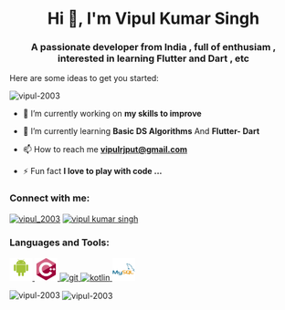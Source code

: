 <h1 align="center">Hi 👋, I'm Vipul Kumar Singh</h1>
<h3 align="center">A passionate developer from India , full of enthusiam , interested in learning Flutter and Dart , etc</h3>

Here are some ideas to get you started:


<p align="left"> <img src="https://komarev.com/ghpvc/?username=vipul-2003&label=Profile%20views&color=0e75b6&style=flat" alt="vipul-2003" /> </p>

- 🔭 I’m currently working on **my skills to improve**

- 🌱 I’m currently learning **Basic DS Algorithms** And **Flutter- Dart**

- 📫 How to reach me **vipulrjput@gmail.com**                    

- ⚡ Fun fact **I love to play with code ...**

<h3 align="left">Connect with me:</h3>
<p align="left">
<a href="https://twitter.com/vipul_2003" target="blank"><img align="center" src="https://raw.githubusercontent.com/rahuldkjain/github-profile-readme-generator/master/src/images/icons/Social/twitter.svg" alt="vipul_2003" height="30" width="40" /></a>
<a href="https://www.linkedin.com/in/vipul-kumar-singh-a36974192/" target="blank"><img align="center" src="https://raw.githubusercontent.com/rahuldkjain/github-profile-readme-generator/master/src/images/icons/Social/linked-in-alt.svg" alt="vipul kumar singh" height="30" width="40" /></a>
</p>

<h3 align="left">Languages and Tools:</h3>
<p align="left"> <a href="https://developer.android.com" target="_blank"> <img src="https://raw.githubusercontent.com/devicons/devicon/master/icons/android/android-original-wordmark.svg" alt="android" width="40" height="40"/> </a> <a href="https://www.w3schools.com/cpp/" target="_blank"> <img src="https://raw.githubusercontent.com/devicons/devicon/master/icons/cplusplus/cplusplus-original.svg" alt="cplusplus" width="40" height="40"/> </a>  </a> <a href="https://git-scm.com/" target="_blank"> <img src="https://www.vectorlogo.zone/logos/git-scm/git-scm-icon.svg" alt="git" width="40" height="40"/> </a> <a href="https://kotlinlang.org" target="_blank"> <img src="https://www.vectorlogo.zone/logos/kotlinlang/kotlinlang-icon.svg" alt="kotlin" width="40" height="40"/> </a> <a href="https://www.mysql.com/" target="_blank"> <img src="https://raw.githubusercontent.com/devicons/devicon/master/icons/mysql/mysql-original-wordmark.svg" alt="mysql" width="40" height="40"/> </a> </p>

<p><img align="left" src="https://github-readme-stats.vercel.app/api/top-langs?username=vipul-2003&show_icons=true&locale=en&layout=compact" alt="vipul-2003" /></p>

<p>&nbsp;<img align="center" src="https://github-readme-stats.vercel.app/api?username=vipul-2003&show_icons=true&locale=en" alt="vipul-2003" /></p>
